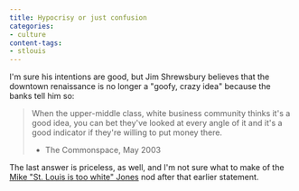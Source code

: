 ```yaml
---
title: Hypocrisy or just confusion
categories:
- culture
content-tags:
- stlouis
---
```


I'm sure his intentions are good, but Jim Shrewsbury believes that the downtown renaissance is no longer a "goofy, crazy idea" because the banks tell him so:

> When the upper-middle class, white business community thinks it's a good idea, you can bet they've looked at every angle of it and it's a good indicator if they're willing to put money there.
> - The Commonspace, May 2003

The last answer is priceless, as well, and I'm not sure what to make of the [Mike "St. Louis is too white" Jones][1] nod after that earlier statement.

   [1]: http://www.bizjournals.com/stlouis/stories/2000/01/31/focus38.html
